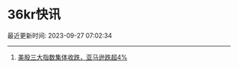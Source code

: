 # 36kr快讯

最近更新时间: 2023-09-27 07:02:34

--- 
1. [美股三大指数集体收跌，亚马逊跌超4%](https://www.36kr.com/newsflashes/2449362424453257) 
